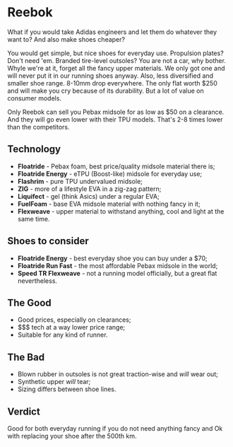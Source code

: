 # Reebok

What if you would take Adidas engineers and let them do whatever they want to? And also make shoes cheaper?

You would get simple, but nice shoes for everyday use. Propulsion plates? Don't need 'em. Branded tire-level outsoles? You are not a car, why bother. Whyle we're at it, forget all the fancy upper materials. We only got one and will never put it in our running shoes anyway. Also, less diversified and smaller shoe range. 8-10mm drop everywhere. The only flat worth $250 and will make you cry because of its durability. But a lot of value on consumer models. 

Only Reebok can sell you Pebax midsole for as low as $50 on a clearance. And they will go even lower with their TPU models. That's 2-8 times lower than the competitors. 

## Technology

- **Floatride** - Pebax foam, best price/quality midsole material there is;
- **Floatride Energy** - eTPU (Boost-like) midsole for everyday use;
- **Flashrim** - pure TPU undervalued midsole;
- **ZIG** - more of a lifestyle EVA in a zig-zag pattern;
- **Liquifect** - gel (think Asics) under a regular EVA;
- **FuelFoam** - base EVA midsole material with nothing fancy in it;
- **Flexweave** - upper material to withstand anything, cool and light at the same time.

## Shoes to consider

- **Floatride Energy** - best everyday shoe you can buy under a $70;
- **Floatride Run Fast** - the most affordable Pebax midsole in the world;
- **Speed TR Flexweave** - not a running model officially, but a great flat nevertheless.

## The Good

- Good prices, especially on clearances;
- $$$ tech at a way lower price range;
- Suitable for any kind of runner.

## The Bad 

- Blown rubber in outsoles is not great traction-wise and *will* wear out;
- Synthetic upper *will* tear;
- Sizing differs between shoe lines.


## Verdict

Good for both everyday running if you do not need anything fancy and Ok with replacing your shoe after the 500th km.